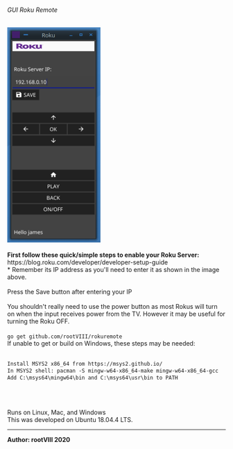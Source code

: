 ###### GUI Roku Remote
<img src="https://github.com/rootVIII/rokuremote/blob/master/example_screenshot.png" alt="example1">
<br><br>
<b>First follow these quick/simple steps to enable your Roku Server:</b>
<br>
https://blog.roku.com/developer/developer-setup-guide
<br>
* Remember its IP address as you'll need to
enter it as shown in the image above.
<br><br>
Press the Save button after entering your IP
<br><br>
You shouldn't really need to use the power button as most Rokus
will turn on when the input receives power from the TV.
However it may be useful for turning the Roku OFF.
<br><br>
<code>go get github.com/rootVIII/rokuremote</code>
<br>
If unable to get or build on Windows, these steps may be needed:
<pre>
  <code>
Install MSYS2 x86_64 from https://msys2.github.io/
In MSYS2 shell: pacman -S mingw-w64-x86_64-make mingw-w64-x86_64-gcc
Add C:\msys64\mingw64\bin and C:\msys64\usr\bin to PATH
  </code>
</pre>
<br>
<br>
Runs on Linux, Mac, and Windows
<br>
This was developed on Ubuntu 18.04.4 LTS.
<hr>
<b>Author: rootVIII 2020</b><br>
